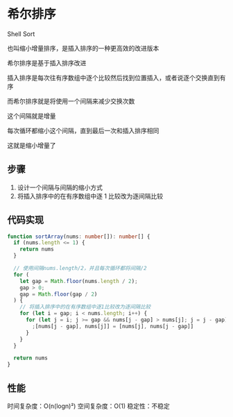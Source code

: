 # 希尔排序

Shell Sort

也叫缩小增量排序，是插入排序的一种更高效的改进版本

希尔排序是基于插入排序改进

插入排序是每次往有序数组中逐个比较然后找到位置插入，或者说逐个交换直到有序

而希尔排序就是将使用一个间隔来减少交换次数

这个间隔就是增量

每次循环都缩小这个间隔，直到最后一次和插入排序相同

这就是缩小增量了

## 步骤

1. 设计一个间隔与间隔的缩小方式
2. 将插入排序中的在有序数组中逐 1 比较改为逐间隔比较

## 代码实现

```ts
function sortArray(nums: number[]): number[] {
  if (nums.length <= 1) {
    return nums
  }

  // 使用间隔nums.length/2，并且每次循环都将间隔/2
  for (
    let gap = Math.floor(nums.length / 2);
    gap > 0;
    gap = Math.floor(gap / 2)
  ) {
    // 将插入排序中的在有序数组中逐1比较改为逐间隔比较
    for (let i = gap; i < nums.length; i++) {
      for (let j = i; j >= gap && nums[j - gap] > nums[j]; j = j - gap) {
        ;[nums[j - gap], nums[j]] = [nums[j], nums[j - gap]]
      }
    }
  }

  return nums
}
```

## 性能

时间复杂度：O(n(logn)²)
空间复杂度：O(1)
稳定性：不稳定
